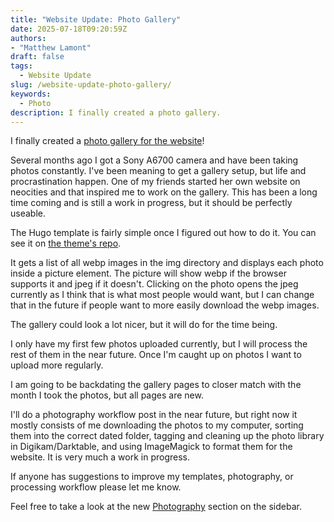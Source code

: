 ```yaml
---
title: "Website Update: Photo Gallery"
date: 2025-07-18T09:20:59Z
authors: 
- "Matthew Lamont"
draft: false
tags:
  - Website Update
slug: /website-update-photo-gallery/
keywords:
  - Photo
description: I finally created a photo gallery. 
---
```


I finally created a [photo gallery for the website](/photography/)!

Several months ago I got a Sony A6700 camera and have been taking photos constantly. I've been meaning to get a gallery setup, but life and procrastination happen. One of my friends started her own website on neocities and that inspired me to work on the gallery. This has been a long time coming and is still a work in progress, but it should be perfectly useable. 

The Hugo template is fairly simple once I figured out how to do it. You can see it on [the theme's repo](https://github.com/matthew30903/techtea-theme/blob/master/layouts/photography/single.html).

It gets a list of all webp images in the img directory and displays each photo inside a picture element. The picture will show webp if the browser supports it and jpeg if it doesn't. Clicking on the photo opens the jpeg currently as I think that is what most people would want, but I can change that in the future if people want to more easily download the webp images.

The gallery could look a lot nicer, but it will do for the time being.

I only have my first few photos uploaded currently, but I will process the rest of them in the near future. Once I'm caught up on photos I want to upload more regularly.

I am going to be backdating the gallery pages to closer match with the month I took the photos, but all pages are new.

I'll do a photography workflow post in the near future, but right now it mostly consists of me downloading the photos to my computer, sorting them into the correct dated folder, tagging and cleaning up the photo library in Digikam/Darktable, and using ImageMagick to format them for the website. It is very much a work in progress.

If anyone has suggestions to improve my templates, photography, or processing workflow please let me know.

Feel free to take a look at the new [Photography](/photography/) section on the sidebar.
